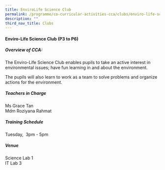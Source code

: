 ```yaml
---
title: EnviroLife Science Club
permalink: /programme/co-curricular-activities-cca/clubs/enviro-life-science-club/
description: ""
third_nav_title: Clubs
---
```

#### **Enviro-Life Science Club  (P3 to P6)**

##### **Overview of CCA:**

The Enviro-Life Science Club enables pupils to take an active interest in environmental issues; have fun learning in and about the environment. 

The pupils will also learn to work as a team to solve problems and organize actions for the environment.

##### **Teachers in Charge**

Ms Grace Tan<br>
Mdm Roziyana Rahmat

##### **Training Schedule**

Tuesday,  3pm - 5pm 

##### **Venue**
Science Lab 1<br>
IT Lab 3

